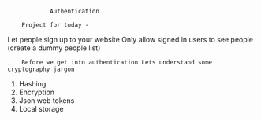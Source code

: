 
                Authentication

        Project for today -

Let people sign up to your website 
Only allow signed in users to see people (create a dummy people list)


        Before we get into authentication Lets understand some cryptography jargon

1. Hashing 
2. Encryption
3. Json web tokens
4. Local storage